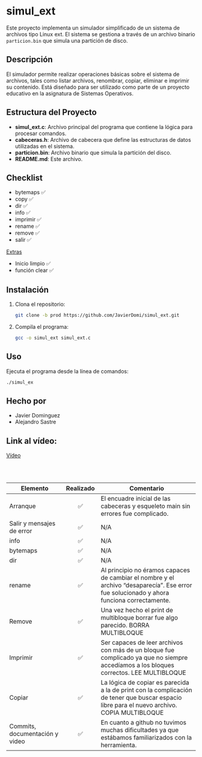 # simul_ext

Este proyecto implementa un simulador simplificado de un sistema de archivos tipo Linux ext. El sistema se gestiona a través de un archivo binario `particion.bin` que simula una partición de disco.

## Descripción

El simulador permite realizar operaciones básicas sobre el sistema de archivos, tales como listar archivos, renombrar, copiar, eliminar e imprimir su contenido. Está diseñado para ser utilizado como parte de un proyecto educativo en la asignatura de Sistemas Operativos.

## Estructura del Proyecto

- **simul_ext.c**: Archivo principal del programa que contiene la lógica para procesar comandos.
- **cabeceras.h**: Archivo de cabecera que define las estructuras de datos utilizadas en el sistema.
- **particion.bin**: Archivo binario que simula la partición del disco.
- **README.md**: Este archivo.

## Checklist

- bytemaps ✅
- copy ✅
- dir ✅
- info ✅
- imprimir ✅
- rename ✅
- remove ✅
- salir ✅

<u>Extras</u>
  
- Inicio limpio ✅
- función clear ✅

## Instalación

1. Clona el repositorio:

   ```bash
   git clone -b prod https://github.com/JavierDomi/simul_ext.git
   
2. Compila el programa:

   ```bash
   gcc -o simul_ext simul_ext.c

## Uso

   Ejecuta el programa desde la línea de comandos:

   ```bash
   ./simul_ex
   ```
##  Hecho por
   
 - Javier Dominguez
 - Alejandro Sastre


## Link al vídeo:
  [Vídeo](https://youtu.be/RTbDDGcOyDo)

<br>
<br>

| Elemento | Realizado | Comentario |
|----------|:---------:|------------|
| Arranque | ✅ | El encuadre inicial de las cabeceras y esqueleto main sin errores fue complicado. |
| Salir y mensajes de error | ✅ | N/A |
| info | ✅ | N/A |
| bytemaps | ✅ | N/A |
| dir | ✅ | N/A |
| rename | ✅ |  Al principio no éramos capaces de cambiar el nombre y el archivo “desaparecía”. Ese error fue solucionado y ahora funciona correctamente. |
| Remove | ✅ |  Una vez hecho el print de multibloque borrar fue algo parecido. BORRA MULTIBLOQUE |
| Imprimir | ✅ |  Ser capaces de leer archivos con más de un bloque fue complicado ya que no siempre accedíamos a los bloques correctos. LEE MULTIBLOQUE |
| Copiar | ✅ |  La lógica de copiar es parecida a la de print con la complicación de tener que buscar espacio libre para el nuevo archivo. COPIA MULTIBLOQUE |
| Commits, documentación y video | ✅ |  En cuanto a github no tuvimos muchas dificultades ya que estábamos familiarizados con la herramienta. |

